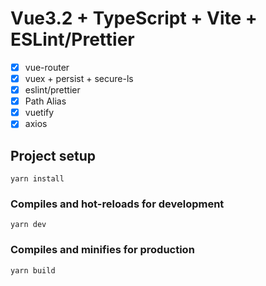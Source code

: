 # Vue3.2 + TypeScript + Vite + ESLint/Prettier

- [x] vue-router
- [x] vuex + persist + secure-ls
- [x] eslint/prettier
- [x] Path Alias
- [x] vuetify
- [x] axios

## Project setup

```
yarn install
```

### Compiles and hot-reloads for development

```
yarn dev
```

### Compiles and minifies for production

```
yarn build
```
